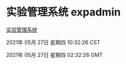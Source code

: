 # 实验管理系统 expadmin
[实验管理系统](http://58.48.52.146:56808/expadmin-782313d2-e1b1-4ea7-932e-3a55e6a1a4d0/)

2021年 05月 27日 星期四 10:32:26 CST

2021年 05月 27日 星期四 02:32:26 GMT
